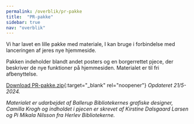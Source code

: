 ```yaml
---
permalink: /overblik/pr-pakke
title:  "PR-pakke"
sidebar: true
nav: "overblik"
---
```

Vi har lavet en lille pakke med materiale, I kan bruge i forbindelse med lanceringen af jeres nye hjemmeside.

Pakken indeholder blandt andet posters og en borgerrettet pjece, der beskriver de nye funktioner på hjemmesiden. 
Materialet er til fri afbenyttelse. 

[Download PR-pakke.zip](https://danskernesdigitalebibliotek.github.io/folkebibliotekernes_cms_manual/main/assets/files/PR-pakke.zip){:target="_blank" rel="noopener"} *Opdateret 21/5-2024.*

*Materialet er udarbejdet af Ballerup Bibliotekernes grafiske designer, Camilla Krogh og indholdet i pjecen er skrevet af Kirstine Dalsgaard Larsen og Pi Mikala Nilsson fra Herlev Bibliotekerne.*
